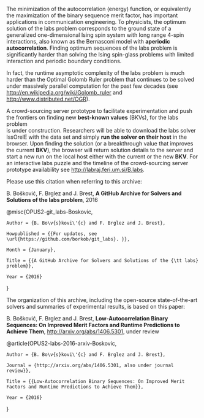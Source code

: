 The minimization of the autocorrelation (energy) function, or equivalently the maximization of the binary 
sequence merit factor, has important applications in communication engineering. To physicists, the optimum
solution of the labs problem corresponds to the ground state of a generalized one-dimensional Ising spin system
with long range 4-spin interactions, also known as the Bernasconi model with **aperiodic autocorrelation**. 
Finding optimum sequences of the labs problem is significantly harder than solving the Ising spin-glass problems
with limited interaction and periodic boundary conditions. 

In fact, the runtime asymptotic complexity of the labs problem is much harder than the Optimal Golomb Ruler problem
that continues to be solved under massively parallel computation for the past few decades 
(see http://en.wikipedia.org/wiki/Golomb_ruler and http://www.distributed.net/OGR).

A crowd-sourcing server prototype to facilitate experimentation and push the
frontiers on finding new **best-known values** (BKVs), for the labs problem  
is under construction. Researchers will be able to download the labs solver
lssOrelE with the data set and simply **run the solver on their host** in the browser.
Upon finding the solution (or a breakthrough value that improves the current **BKV**),
the browser will return solution details to the server and start a new run on the local
host either with the current or the new **BKV**. For an interactive labs puzzle and the timeline
of the crowd-sourcing server prototype availability see http://labraj.feri.um.si/B.labs.

Please use this citation when referring to this archive:

B. Bošković, F. Brglez and J. Brest, **A GitHub Archive for Solvers and Solutions of the labs problem**, 2016


@misc{OPUS2-git_labs-Boskovic,

	Author = {B. Bo\v{s}kovi\'{c} and F. Brglez and J. Brest},

	Howpublished = {{For updates, see \url{https://github.com/borkob/git_labs}. }},

	Month = {January},

	Title = {{A GitHub Archive for Solvers and Solutions of the {\tt labs} problem}},

	Year = {2016}

}

The organization of this archive, including the open-source state-of-the-art solvers and summaries of experimental results,
is based on this paper:


B. Bošković, F. Brglez and J. Brest, **Low-Autocorrelation Binary Sequences: On Improved Merit Factors and Runtime Predictions to Achieve Them**, http://arxiv.org/abs/1406.5301, under review

@article{OPUS2-labs-2016-arxiv-Boskovic,

	Author = {B. Bo\v{s}kovi\'{c} and F. Brglez and J. Brest},

	Journal = {http://arxiv.org/abs/1406.5301, also under journal review}},

	Title = {{Low-Autocorrelation Binary Sequences: On Improved Merit Factors and Runtime Predictions to Achieve Them}},

	Year = {2016}

}

